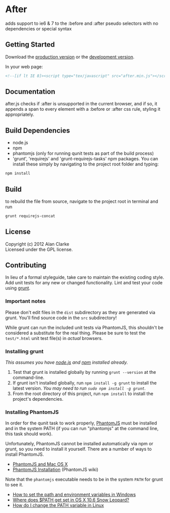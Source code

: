 # After

adds support to ie6 & 7 to the :before and :after pseudo selectors with no dependencies or special syntax

## Getting Started
Download the [production version][min] or the [development version][max].

[min]: https://raw.github.com/alanclarke/after/master/dist/after.min.js
[max]: https://raw.github.com/alanclarke/after/master/dist/after.js

In your web page:

```html
<!--[if lt IE 8]><script type="tex/javascript" src="after.min.js"></script><![endif]-->
```

## Documentation
after.js checks if :after is unsupported in the current browser, and if so, it appends a span to every element with a :before or :after css rule, styling it appropriately.


## Build Dependencies
- node.js
- npm
- phantomjs (only for running qunit tests as part of the build process)
- 'grunt', 'requirejs' and 'grunt-requirejs-tasks' npm packages. You can install these simply by navigating to the project root folder and typing:

```bash
npm install
```

## Build
to rebuild the file from source, navigate to the project root in terminal and run 

```bash
grunt requirejs-concat
```

## License
Copyright (c) 2012 Alan Clarke  
Licensed under the GPL license.

## Contributing
In lieu of a formal styleguide, take care to maintain the existing coding style. Add unit tests for any new or changed functionality. Lint and test your code using [grunt](https://github.com/cowboy/grunt).

### Important notes
Please don't edit files in the `dist` subdirectory as they are generated via grunt. You'll find source code in the `src` subdirectory!

While grunt can run the included unit tests via PhantomJS, this shouldn't be considered a substitute for the real thing. Please be sure to test the `test/*.html` unit test file(s) in _actual_ browsers.

### Installing grunt
_This assumes you have [node.js](http://nodejs.org/) and [npm](http://npmjs.org/) installed already._

1. Test that grunt is installed globally by running `grunt --version` at the command-line.
1. If grunt isn't installed globally, run `npm install -g grunt` to install the latest version. _You may need to run `sudo npm install -g grunt`._
1. From the root directory of this project, run `npm install` to install the project's dependencies.

### Installing PhantomJS

In order for the qunit task to work properly, [PhantomJS](http://www.phantomjs.org/) must be installed and in the system PATH (if you can run "phantomjs" at the command line, this task should work).

Unfortunately, PhantomJS cannot be installed automatically via npm or grunt, so you need to install it yourself. There are a number of ways to install PhantomJS.

* [PhantomJS and Mac OS X](http://ariya.ofilabs.com/2012/02/phantomjs-and-mac-os-x.html)
* [PhantomJS Installation](http://code.google.com/p/phantomjs/wiki/Installation) (PhantomJS wiki)

Note that the `phantomjs` executable needs to be in the system `PATH` for grunt to see it.

* [How to set the path and environment variables in Windows](http://www.computerhope.com/issues/ch000549.htm)
* [Where does $PATH get set in OS X 10.6 Snow Leopard?](http://superuser.com/questions/69130/where-does-path-get-set-in-os-x-10-6-snow-leopard)
* [How do I change the PATH variable in Linux](https://www.google.com/search?q=How+do+I+change+the+PATH+variable+in+Linux)
